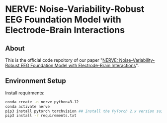 # NERVE: Noise-Variability-Robust EEG Foundation Model with Electrode-Brain Interactions

## About
This is the official code repoitory of our paper "[NERVE: Noise-Variability-Robust EEG Foundation Model with Electrode-Brain Interactions]()".

## Environment Setup

Install requirments:
```bash
conda create -n nerve python=3.12
conda activate nerve
pip3 install pytorch torchvision ## Install the PyTorch 2.x version suitable for your device
pip3 install -r requirements.txt
```
